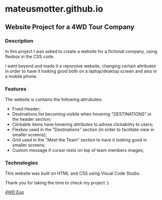 # mateusmotter.github.io
## Website Project for a 4WD Tour Company

### Description

In this project I was asked to create a website for a fictional company, using flexbox in the CSS code.

I went beyond and made it a reponsive website, changing certain attributes in order to have it looking good both on a laptop/desktop screen and also in a mobile phone.

### Features

The website is contains the following attrubutes:

+ Fixed Header;
+ Destinations list becoming visible when hovering "DESTINATIONS" in the header section;
+ Clickable items have hovering attributes to advise clickability to users;
+ Flexbox used in the "Destinations" section (in order to facilitate view in smaller screens);
+ Grid used in the "Meet the Team" section to have it looking good in smaller screens;
+ Custom message if cursor rests on top of team members images;

### Technologies

This website was built on HTML and CSS using Visual Code Studio.

Thank you for taking the time to check my project :)

<a href="https://mateusmotter.github.io" target="_blank">4WD Exp</a>

